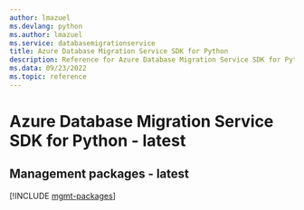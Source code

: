 ```yaml
---
author: lmazuel
ms.devlang: python
ms.author: lmazuel
ms.service: databasemigrationservice
title: Azure Database Migration Service SDK for Python
description: Reference for Azure Database Migration Service SDK for Python
ms.data: 09/23/2022
ms.topic: reference
---
```

# Azure Database Migration Service SDK for Python - latest

## Management packages - latest
[!INCLUDE [mgmt-packages](database-migration-service-mgmt-index.md)]